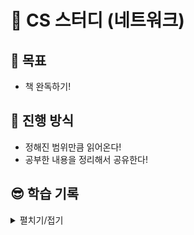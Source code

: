 # 📗 CS 스터디 (네트워크)
## 🎯 목표
 - 책 완독하기!

## 🙋 진행 방식
 - 정해진 범위만큼 읽어온다!
 - 공부한 내용을 정리해서 공유한다!

## 😎 학습 기록
<details>
    <summary>펼치기/접기</summary>

 <h3> 1주차 (23.05.23 ~ 23.05.30) </h3>
 <ul>
   <li> 1장 : 웹과 네트워크의 기본에 대해서 알아보자 </li>
   <li> 2장 : 간단한 프로토콜 HTTP </li>
 </ul>
 
</details>
